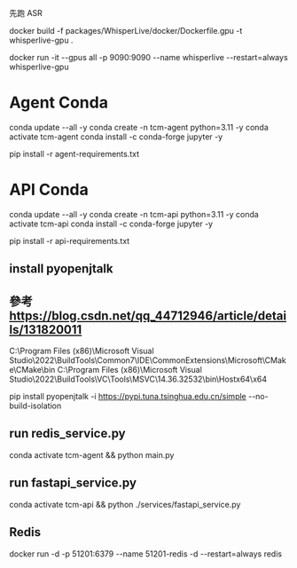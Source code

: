 
先跑 ASR 

docker build -f packages/WhisperLive/docker/Dockerfile.gpu -t whisperlive-gpu .

docker run -it --gpus all -p 9090:9090 --name whisperlive --restart=always whisperlive-gpu

<!-- docker run -it --gpus all -p 9090:9090 --name whisperlive ghcr.io/collabora/whisperlive-gpu:latest  --restart=always  -->


# Agent Conda 
<!-- conda env remove -n tcm-agent -->
conda update --all -y
conda create -n  tcm-agent  python=3.11 -y
conda activate tcm-agent
conda install -c conda-forge jupyter -y

pip install -r agent-requirements.txt 

# API Conda 
<!-- conda env remove -n tcm-api -->
conda update --all -y
conda create -n  tcm-api  python=3.11 -y
conda activate tcm-api
conda install -c conda-forge jupyter -y

pip install -r api-requirements.txt 


<!-- 在windows -->


##  install pyopenjtalk
## 參考 https://blog.csdn.net/qq_44712946/article/details/131820011

<!-- 加入環境變數 -->
C:\Program Files (x86)\Microsoft Visual Studio\2022\BuildTools\Common7\IDE\CommonExtensions\Microsoft\CMake\CMake\bin
C:\Program Files (x86)\Microsoft Visual Studio\2022\BuildTools\VC\Tools\MSVC\14.36.32532\bin\Hostx64\x64

pip install pyopenjtalk  -i https://pypi.tuna.tsinghua.edu.cn/simple --no-build-isolation



## run redis_service.py
conda activate tcm-agent && python main.py 
## run fastapi_service.py
conda activate tcm-api && python ./services/fastapi_service.py 


## Redis
docker run -d -p 51201:6379  --name 51201-redis -d --restart=always redis



